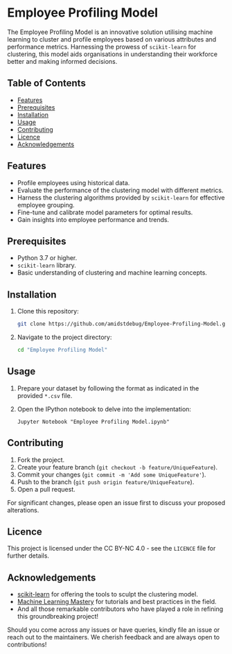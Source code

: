 
# Employee Profiling Model

The Employee Profiling Model is an innovative solution utilising machine learning to cluster and profile employees based on various attributes and performance metrics. Harnessing the prowess of `scikit-learn` for clustering, this model aids organisations in understanding their workforce better and making informed decisions.

## Table of Contents

- [Features](#features)
- [Prerequisites](#prerequisites)
- [Installation](#installation)
- [Usage](#usage)
- [Contributing](#contributing)
- [Licence](#licence)
- [Acknowledgements](#acknowledgements)

## Features

- Profile employees using historical data.
- Evaluate the performance of the clustering model with different metrics.
- Harness the clustering algorithms provided by `scikit-learn` for effective employee grouping.
- Fine-tune and calibrate model parameters for optimal results.
- Gain insights into employee performance and trends.

## Prerequisites

- Python 3.7 or higher.
- `scikit-learn` library.
- Basic understanding of clustering and machine learning concepts.

## Installation

1. Clone this repository:
   ```bash
   git clone https://github.com/amidstdebug/Employee-Profiling-Model.git
   ```
2. Navigate to the project directory:
   ```bash
   cd "Employee Profiling Model"
   ```

## Usage

1. Prepare your dataset by following the format as indicated in the provided `*.csv` file.

2. Open the IPython notebook to delve into the implementation:
   ```
   Jupyter Notebook "Employee Profiling Model.ipynb"
   ```

## Contributing

1. Fork the project.
2. Create your feature branch (`git checkout -b feature/UniqueFeature`).
3. Commit your changes (`git commit -m 'Add some UniqueFeature'`).
4. Push to the branch (`git push origin feature/UniqueFeature`).
5. Open a pull request.

For significant changes, please open an issue first to discuss your proposed alterations.

## Licence

This project is licensed under the CC BY-NC 4.0 - see the `LICENCE` file for further details.

## Acknowledgements

- [scikit-learn](https://scikit-learn.org/stable/) for offering the tools to sculpt the clustering model.
- [Machine Learning Mastery](https://machinelearningmastery.com/) for tutorials and best practices in the field.
- And all those remarkable contributors who have played a role in refining this groundbreaking project!

Should you come across any issues or have queries, kindly file an issue or reach out to the maintainers. We cherish feedback and are always open to contributions!

